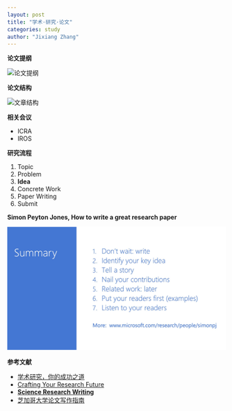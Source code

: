 ```yaml
---
layout: post
title: "学术·研究·论文"
categories: study
author: "Jixiang Zhang"
---
```


**论文提纲**

![论文提纲](https://i.loli.net/2019/12/11/wUK8g49DroqiHPZ.jpg)

**论文结构**

![文章结构](https://i.loli.net/2019/12/12/AJn7UX3t2zjFmWc.png)

**相关会议**

- ICRA
- IROS

**研究流程**

1. Topic
2. Problem
3. **Idea**
4. Concrete Work
5. Paper Writing
6. Submit

**Simon Peyton Jones, How to write a great research paper**

![](/images/如何写论文.jpg)

**参考文献**

- [学术研究，你的成功之道](https://book.douban.com/subject/20284332/)
- [Crafting Your Research Future](https://book.douban.com/subject/10810344/)
- [**Science Research Writing**](https://book.douban.com/subject/4473481/)
- [芝加哥大学论文写作指南](https://book.douban.com/subject/26629064/)
